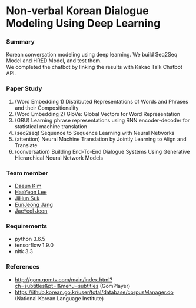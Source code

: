 # Non-verbal Korean Dialogue Modeling Using Deep Learning 

### Summary
Korean conversation modeling using deep learning. 
We build Seq2Seq Model and HRED Model, and test them.  
We completed the chatbot by linking the results with Kakao Talk Chatbot API.  

### Paper Study
1. (Word Embedding 1) Distributed Representations of Words and Phrases and their Compositionality 
2. (Word Embedding 2) GloVe: Global Vectors for Word Representation
3. (GRU) Learning phrase representations using RNN encoder-decoder for statistical machine translation
4. (seq2seq) Sequence to Sequence Learning with Neural Networks
5. (attention) Neural Machine Translation by Jointly Learning to Align and Translate
6. (conversation) Building End-To-End Dialogue Systems Using Generative Hierarchical Neural Network Models

### Team member
* [Daeun Kim](https://github.com/kde0820)
* [HaaYeon Lee](https://github.com/LeeHaaYeon)
* [JiHun Suk](https://github.com/jihunsuk)
* [EunJeong Jang](https://github.com/cs801458j)
* [JaeYeol Jeon](https://github.com/JaytenJeon)

### Requirements
* python 3.6.5
* tensorflow 1.9.0
* nltk 3.3

### References
* http://gom.gomtv.com/main/index.html?ch=subtitles&pt=l&menu=subtitles (GomPlayer)
* https://ithub.korean.go.kr/user/total/database/corpusManager.do (National Korean Language Institute)
